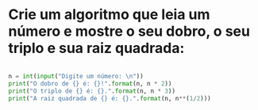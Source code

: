 # Crie um algoritmo que leia um número e mostre o seu dobro, o seu triplo e sua raiz quadrada:

````python

n = int(input("Digite um número: \n"))
print("O dobro de {} é: {}!".format(n, n * 2))
print("O triplo de {} é: {}.".format(n, n * 3))
print("A raiz quadrada de {} é: {}.".format(n, n**(1/2)))

````
